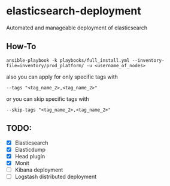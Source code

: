 # elasticsearch-deployment
Automated and manageable deployment of elasticsearch

## How-To

```
ansible-playbook -k playbooks/full_install.yml --inventory-file=inventory/prod_platform/ -u <username_of_nodes>
```
also you can apply for only specific tags with 
```
--tags "<tag_name_2>,<tag_name_2>"
```
or you can skip specific tags with 
```
--skip-tags "<tag_name_2>,<tag_name_2>"
```

## TODO:
* [x] Elasticsearch
* [x] Elasticdump
* [x] Head plugin
* [x] Monit
* [ ] Kibana deployment
* [ ] Logstash distributed deployment
